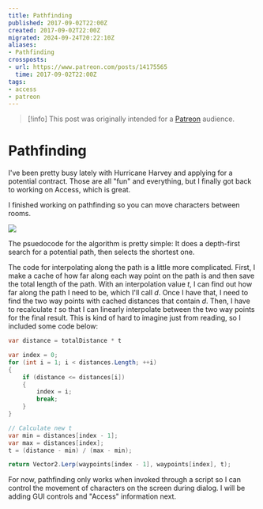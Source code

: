 ```yaml
---
title: Pathfinding
published: 2017-09-02T22:00Z
created: 2017-09-02T22:00Z
migrated: 2024-09-24T20:22:10Z
aliases:
- Pathfinding
crossposts:
- url: https://www.patreon.com/posts/14175565
  time: 2017-09-02T22:00Z
tags:
- access
- patreon
---
```


> [!info]
> This post was originally intended for a [Patreon](../tags/patreon.md) audience.

# Pathfinding

I've been pretty busy lately with Hurricane Harvey and applying for a potential contract. Those are all "fun" and everything, but I finally got back to working on Access, which is great.

I finished working on pathfinding so you can move characters between rooms.

![](201709022200-movement.gif)

The psuedocode for the algorithm is pretty simple: It does a depth-first search for a potential path, then selects the shortest one.

The code for interpolating along the path is a little more complicated. First, I make a cache of how far along each way point on the path is and then save the total length of the path. With an interpolation value _t_, I can find out how far along the path I need to be, which I'll call _d_. Once I have that, I need to find the two way points with cached distances that contain _d_. Then, I have to recalculate _t_ so that I can linearly interpolate between the two way points for the final result. This is kind of hard to imagine just from reading, so I included some code below:

```cs
var distance = totalDistance * t

var index = 0;
for (int i = 1; i < distances.Length; ++i)
{
    if (distance <= distances[i])
    {
        index = i;
        break;
    }
}

// Calculate new t
var min = distances[index - 1];
var max = distances[index];
t = (distance - min) / (max - min);

return Vector2.Lerp(waypoints[index - 1], waypoints[index], t);
```

For now, pathfinding only works when invoked through a script so I can control the movement of characters on the screen during dialog. I will be adding GUI controls and "Access" information next.

